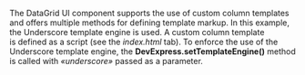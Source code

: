 The DataGrid UI component supports the use of&nbsp;custom column templates and offers multiple methods for defining template markup. In&nbsp;this example, the Underscore template engine is&nbsp;used. A&nbsp;custom column template is&nbsp;defined as&nbsp;a&nbsp;script (see the _index.html_ tab). To&nbsp;enforce the use of&nbsp;the Underscore template engine, the **DevExpress.setTemplateEngine()** method is&nbsp;called with _&laquo;underscore&raquo;_ passed as&nbsp;a&nbsp;parameter.